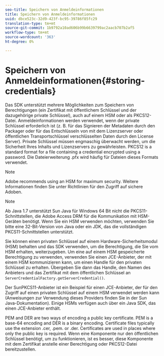 ```yaml
---
seo-title: Speichern von Anmeldeinformationen
title: Speichern von Anmeldeinformationen
uuid: dbce523c-32d9-423f-bc95-39786f85fc29
translation-type: tm+mt
source-git-commit: 1b9792a10ad606b99b6639799ac2aacb707b2af5
workflow-type: tm+mt
source-wordcount: '363'
ht-degree: 0%

---
```



# Speichern von Anmeldeinformationen{#storing-credentials}

Das SDK unterstützt mehrere Möglichkeiten zum Speichern von Berechtigungen (ein Zertifikat mit öffentlichem Schlüssel und der dazugehörige private Schlüssel), auch auf einem HSM oder als PKCS12-Datei. Anmeldeinformationen werden verwendet, wenn der private Schlüssel erforderlich ist (z. B. für das Signieren der Metadaten durch den Packager oder für das Entschlüsseln von mit dem Lizenzserver oder öffentlichen Transportschlüssel verschlüsselten Daten durch den License Server). Private Schlüssel müssen engmaschig überwacht werden, um die Sicherheit Ihres Inhalts und Lizenzservers zu gewährleisten. PKCS12 is a standard format for a file containing a credential encrypted using a password. Die Dateierweiterung .pfx wird häufig für Dateien dieses Formats verwendet.

>[!NOTE]
>
>Adobe recommends using an HSM for maximum security. Weitere Informationen finden Sie unter Richtlinien für den Zugriff auf sichere Adoben.

>[!NOTE]
>
>Ab Java 1.7 unterstützt Sun Java für Windows 64 Bit nicht die PKCS11-Schnittstellen, die Adobe Access DRM für die Kommunikation mit HSM-Geräten benötigt. Wenn Sie ein HSM verwenden möchten, verwenden Sie bitte eine 32-Bit-Version von Java oder ein JDK, das die vollständigen PKCS11-Schnittstellen unterstützt.

Sie können einen privaten Schlüssel auf einem Hardware-Sicherheitsmodul (HSM) behalten und das SDK verwenden, um die Berechtigung, die Sie vom HSM erhalten, weiterzugeben. Um eine auf einem HSM gespeicherte Berechtigung zu verwenden, verwenden Sie einen JCE-Anbieter, der mit einem HSM kommunizieren kann, um einen Handle für den privaten Schlüssel zu erhalten. Übergeben Sie dann das Handle, den Namen des Anbieters und das Zertifikat mit dem öffentlichen Schlüssel an `ServerCredentialFactory.getServerCredential()`.

Der SunPKCS11-Anbieter ist ein Beispiel für einen JCE-Anbieter, der für den Zugriff auf einen privaten Schlüssel auf einem HSM verwendet werden kann (Anweisungen zur Verwendung dieses Providers finden Sie in der Sun Java-Dokumentation). Einige HSMs verfügen auch über ein Java SDK, das einen JCE-Anbieter enthält.

PEM and DER are two ways of encoding a public key certificate. PEM is a base-64 encoding and DER is a binary encoding. Certificate files typically use the extension .cer, .pem. or .der. Certificates are used in places where only the public key is required. Wenn eine Komponente nur den öffentlichen Schlüssel benötigt, um zu funktionieren, ist es besser, diese Komponente mit dem Zertifikat anstelle einer Berechtigung oder PKCS12-Datei bereitzustellen.
